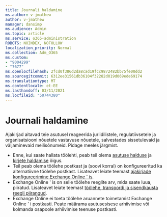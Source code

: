 ```yaml
---
title: Journali haldamine
ms.author: v-jmathew
author: v-jmathew
manager: dansimp
ms.audience: Admin
ms.topic: article
ms.service: o365-administration
ROBOTS: NOINDEX, NOFOLLOW
localization_priority: Normal
ms.collection: Adm_O365
ms.custom:
- "9004299"
- "7677"
ms.openlocfilehash: 2fcd0f386d2da8cad19fcc9872482bb75fe00dd2
ms.sourcegitcommit: 6312ee31561db36104f32282d019d069ede69174
ms.translationtype: MT
ms.contentlocale: et-EE
ms.lasthandoff: 03/11/2021
ms.locfileid: "50744380"
---
```

# <a name="manage-journaling"></a>Journali haldamine

Ajakirjad aitavad teie asutusel reageerida juriidilistele, regulatiivsetele ja organisatsiooni nõuetele vastavuse nõuetele, salvestades sissetulevaid ja väljaminevaid meilisõnumeid. Pidage meeles järgmist.

* Enne, kui saate hallata töölehti, peab teil olema [asutuse halduse](https://go.microsoft.com/fwlink/?linkid=2115259) ja [kirjete haldamise](https://go.microsoft.com/fwlink/?linkid=2115469) õigus.
* Teil peab olema töölehe postkast ja (soovi korral) on konfigureeritud ka alternatiivne töölehe postkast. Lisateavet leiate teemast [ajakirjade konfigureerimine Exchange Online ' is](https://go.microsoft.com/fwlink/?linkid=2115260).
* Exchange Online ' is on selle töölehe reeglite arv, mida saate luua, piiratud. Lisateavet leiate teemast [töölehe, transpordi ja sisendkausta reegli piirangud](https://go.microsoft.com/fwlink/?linkid=2115261).
* Exchange Online ei toeta töölehe aruannete toimetamist Exchange Online ' i postkasti. Peate määrama asutusesisese arhiivimise või kolmanda osapoole arhiivimise teenuse postkasti.
